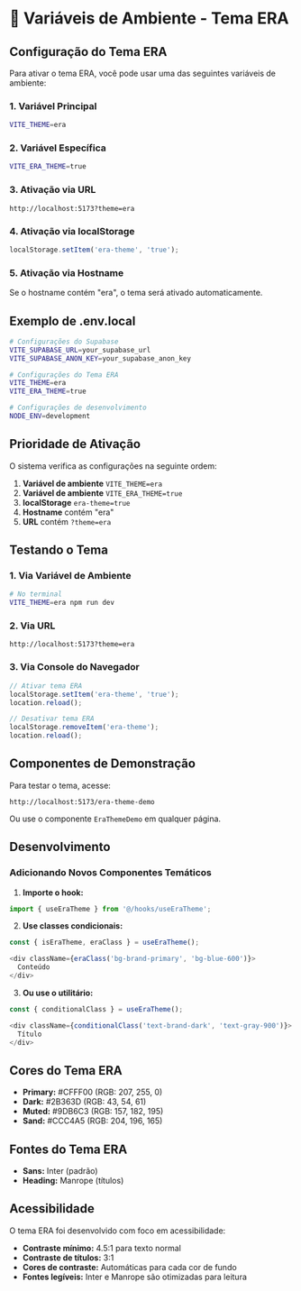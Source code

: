 # 🎨 Variáveis de Ambiente - Tema ERA

## Configuração do Tema ERA

Para ativar o tema ERA, você pode usar uma das seguintes variáveis de ambiente:

### 1. Variável Principal
```bash
VITE_THEME=era
```

### 2. Variável Específica
```bash
VITE_ERA_THEME=true
```

### 3. Ativação via URL
```
http://localhost:5173?theme=era
```

### 4. Ativação via localStorage
```javascript
localStorage.setItem('era-theme', 'true');
```

### 5. Ativação via Hostname
Se o hostname contém "era", o tema será ativado automaticamente.

## Exemplo de .env.local

```bash
# Configurações do Supabase
VITE_SUPABASE_URL=your_supabase_url
VITE_SUPABASE_ANON_KEY=your_supabase_anon_key

# Configurações do Tema ERA
VITE_THEME=era
VITE_ERA_THEME=true

# Configurações de desenvolvimento
NODE_ENV=development
```

## Prioridade de Ativação

O sistema verifica as configurações na seguinte ordem:

1. **Variável de ambiente** `VITE_THEME=era`
2. **Variável de ambiente** `VITE_ERA_THEME=true`
3. **localStorage** `era-theme=true`
4. **Hostname** contém "era"
5. **URL** contém `?theme=era`

## Testando o Tema

### 1. Via Variável de Ambiente
```bash
# No terminal
VITE_THEME=era npm run dev
```

### 2. Via URL
```
http://localhost:5173?theme=era
```

### 3. Via Console do Navegador
```javascript
// Ativar tema ERA
localStorage.setItem('era-theme', 'true');
location.reload();

// Desativar tema ERA
localStorage.removeItem('era-theme');
location.reload();
```

## Componentes de Demonstração

Para testar o tema, acesse:
```
http://localhost:5173/era-theme-demo
```

Ou use o componente `EraThemeDemo` em qualquer página.

## Desenvolvimento

### Adicionando Novos Componentes Temáticos

1. **Importe o hook:**
```typescript
import { useEraTheme } from '@/hooks/useEraTheme';
```

2. **Use classes condicionais:**
```typescript
const { isEraTheme, eraClass } = useEraTheme();

<div className={eraClass('bg-brand-primary', 'bg-blue-600')}>
  Conteúdo
</div>
```

3. **Ou use o utilitário:**
```typescript
const { conditionalClass } = useEraTheme();

<div className={conditionalClass('text-brand-dark', 'text-gray-900')}>
  Título
</div>
```

## Cores do Tema ERA

- **Primary:** #CFFF00 (RGB: 207, 255, 0)
- **Dark:** #2B363D (RGB: 43, 54, 61)
- **Muted:** #9DB6C3 (RGB: 157, 182, 195)
- **Sand:** #CCC4A5 (RGB: 204, 196, 165)

## Fontes do Tema ERA

- **Sans:** Inter (padrão)
- **Heading:** Manrope (títulos)

## Acessibilidade

O tema ERA foi desenvolvido com foco em acessibilidade:

- **Contraste mínimo:** 4.5:1 para texto normal
- **Contraste de títulos:** 3:1
- **Cores de contraste:** Automáticas para cada cor de fundo
- **Fontes legíveis:** Inter e Manrope são otimizadas para leitura











